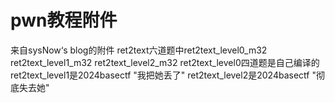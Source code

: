 # pwn教程附件
来自sysNow‘s blog的附件
ret2text六道题中ret2text_level0_m32 ret2text_level1_m32 ret2text_level2_m32 ret2text_level0四道题是自己编译的
ret2text_level1是2024basectf "我把她丢了"
ret2text_level2是2024basectf "彻底失去她"
